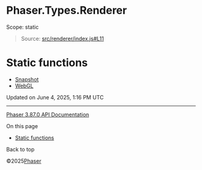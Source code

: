 # Phaser.Types.Renderer

Scope:
static

> Source: [src/renderer/index.js#L11](https://github.com/phaserjs/phaser/blob/v3.87.0/src/renderer/index.js#L11)

# Static functions

* [Snapshot](types-renderer-snapshot.md)
* [WebGL](types-renderer-webgl.md)

Updated on June 4, 2025, 1:16 PM UTC

---

[Phaser 3.87.0 API Documentation](../../index.md)

On this page

* [Static functions](#static-functions)

Back to top

©2025[Phaser](https://docs.phaser.io)